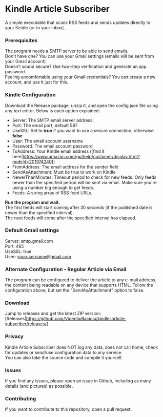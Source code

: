 # Kindle Article Subscriber

A simple executable that scans RSS feeds and sends updates directly to your Kindle (or to your inbox).

### Prerequisites
The program needs a SMTP server to be able to send emails.  
Don't have one? You can use your Gmail settings (emails will be sent from your Gmail account)  
Doesn't sound secure? Use two-step verification and generate an app password.  
Feeling uncomfortable using your Gmail credentials? You can create a new account, and use it just for this.

### Kindle Configuration
Download the Release package, unzip it, and open the config.json file using any text editor. Below is each option explained:
- Server: The SMTP email server address.
- Port: The email port, default 587
- UseSSL: Set to **true** if you want to use a secure connection, otherwise **false**
- User: The email account username
- Password: The email account password
- ToAddress: Your Kindle email address ([find it here|https://www.amazon.com/gp/help/customer/display.html?nodeId=201974240]) 
- FromAddress: The email address for the sender field
- SendAsAttachment: Must be true to work on Kindle
- NewerThanMinutes: Timeout period to check for new feeds. Only feeds newer than the specified period will be sent via email. Make sure you're using a number big enough to get feeds.
- Feeds: A string array of RSS feed URLs.

**Run the program and wait.**  
The first feeds will start coming after 30 seconds (if the published date is newer than the specified interval).  
The next feeds will come after the specified interval has elapsed.

### Default Gmail settings
Server: smtp.gmail.com  
Port: 465  
UseSSL: true  
User: yourusername@gmail.com

### Alternate Configuration - Regular Article via Email
The program can be configured to deliver the article to any e-mail address, the content being readable on any device that supports HTML.
Follow the configuration above, but set the "SendAsAttachment" option to false.

### Download
Jump to releases and get the latest ZIP version: [Releases|https://github.com/VicentiuBacioiu/kindle-article-subscriber/releases/]

### Privacy
Kindle Article Subscriber does NOT log any data, does not call home, check for updates or send/use configuration data to any service.  
You can also take the source code and compile it yourself.

### Issues
If you find any issues, please open an issue in Github, including as many details (and pictures) as possible.

### Contributing
If you want to contribute to this repository, open a pull request.
